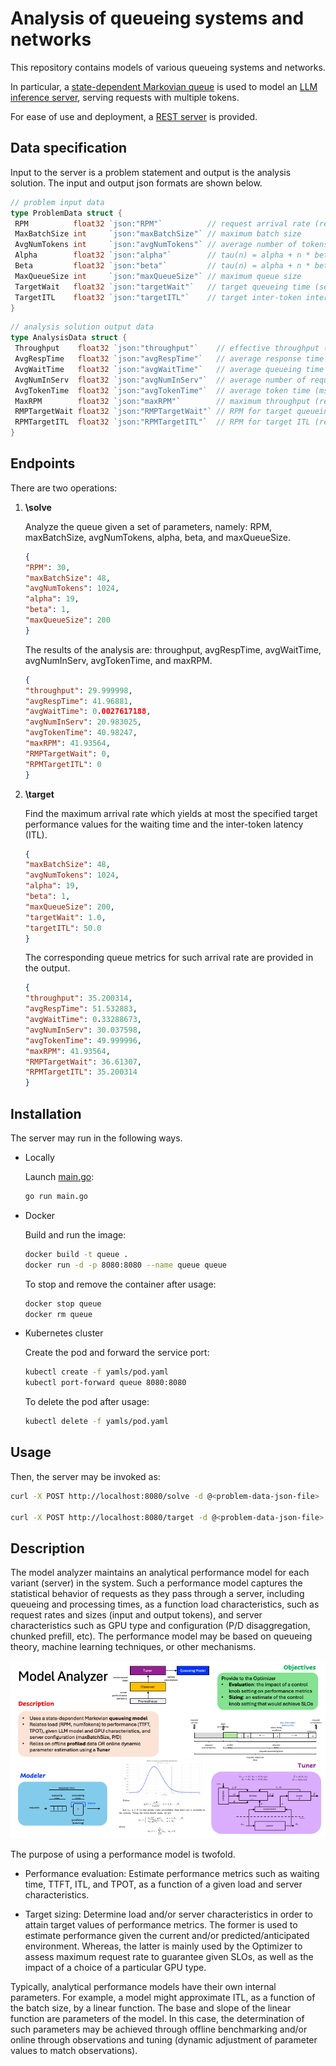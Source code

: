 # Analysis of queueing systems and networks

This repository contains models of various queueing systems and networks.

In particular, a [state-dependent Markovian queue](pkg/queue/mm1modelstatedependent.go) is used to model an [LLM inference server](demos/mm1state/main.go), serving requests with multiple tokens.

For ease of use and deployment, a [REST server](pkg/service/analyzer.go) is provided.

## Data specification

Input to the server is a problem statement and output is the analysis solution. The input and output json formats are shown below.

``` go
// problem input data
type ProblemData struct {
 RPM          float32 `json:"RPM"`          // request arrival rate (requests/min)
 MaxBatchSize int     `json:"maxBatchSize"` // maximum batch size
 AvgNumTokens int     `json:"avgNumTokens"` // average number of tokens per request
 Alpha        float32 `json:"alpha"`        // tau(n) = alpha + n * beta (msec)
 Beta         float32 `json:"beta"`         // tau(n) = alpha + n * beta (msec)
 MaxQueueSize int     `json:"maxQueueSize"` // maximum queue size
 TargetWait   float32 `json:"targetWait"`   // target queueing time (sec)
 TargetITL    float32 `json:"targetITL"`    // target inter-token interval (msec)
}
```

``` go
// analysis solution output data
type AnalysisData struct {
 Throughput    float32 `json:"throughput"`    // effective throughput (requests/min)
 AvgRespTime   float32 `json:"avgRespTime"`   // average response time (sec)
 AvgWaitTime   float32 `json:"avgWaitTime"`   // average queueing time (sec)
 AvgNumInServ  float32 `json:"avgNumInServ"`  // average number of requests in system
 AvgTokenTime  float32 `json:"avgTokenTime"`  // average token time (msec)
 MaxRPM        float32 `json:"maxRPM"`        // maximum throughput (requests/min)
 RMPTargetWait float32 `json:"RMPTargetWait"` // RPM for target queueing time (requests/min)
 RPMTargetITL  float32 `json:"RPMTargetITL"`  // RPM for target ITL (requests/min)
}
```

## Endpoints

There are two operations:

1. **\solve**

    Analyze the queue given a set of parameters, namely: RPM, maxBatchSize, avgNumTokens, alpha, beta, and maxQueueSize.

    ``` json
    {
    "RPM": 30,
    "maxBatchSize": 48,
    "avgNumTokens": 1024,
    "alpha": 19,
    "beta": 1,
    "maxQueueSize": 200
    }
    ```

    The results of the analysis are: throughput, avgRespTime, avgWaitTime, avgNumInServ, avgTokenTime, and maxRPM.

    ``` json
    {
    "throughput": 29.999998,
    "avgRespTime": 41.96881,
    "avgWaitTime": 0.0027617188,
    "avgNumInServ": 20.983025,
    "avgTokenTime": 40.98247,
    "maxRPM": 41.93564,
    "RMPTargetWait": 0,
    "RPMTargetITL": 0
    }
    ```

2. **\target**

    Find the maximum arrival rate which yields at most the specified target performance values for the waiting time and the inter-token latency (ITL).

    ``` json
    {
    "maxBatchSize": 48,
    "avgNumTokens": 1024,
    "alpha": 19,
    "beta": 1,
    "maxQueueSize": 200,
    "targetWait": 1.0,
    "targetITL": 50.0
    }
    ```

    The corresponding queue metrics for such arrival rate are provided in the output.

    ``` json
    {
    "throughput": 35.200314,
    "avgRespTime": 51.532883,
    "avgWaitTime": 0.33288673,
    "avgNumInServ": 30.037598,
    "avgTokenTime": 49.999996,
    "maxRPM": 41.93564,
    "RMPTargetWait": 36.61307,
    "RPMTargetITL": 35.200314
    }
    ```

## Installation

The server may run in the following ways.

- Locally
  
    Launch [main.go](./main.go):

    ``` bash
    go run main.go
    ```

- Docker

    Build and run the image:

    ``` bash
    docker build -t queue .
    docker run -d -p 8080:8080 --name queue queue
    ```

    To stop and remove the container after usage:

    ``` bash
    docker stop queue
    docker rm queue
    ```

- Kubernetes cluster

    Create the pod and forward the service port:

    ``` bash
    kubectl create -f yamls/pod.yaml
    kubectl port-forward queue 8080:8080
    ```

    To delete the pod after usage:

    ``` bash
    kubectl delete -f yamls/pod.yaml
    ```

## Usage

Then, the server may be invoked as:

``` bash
curl -X POST http://localhost:8080/solve -d @<problem-data-json-file>

curl -X POST http://localhost:8080/target -d @<problem-data-json-file>
```

## Description

The model analyzer maintains an analytical performance model for each variant (server) in the system. Such a performance model captures the statistical behavior of requests as they pass through a server, including queueing and processing times, as a function load characteristics, such as request rates and sizes (input and output tokens), and server characteristics such as GPU type and configuration (P/D disaggregation, chunked prefill, etc). The performance model may be based on queueing theory, machine learning techniques, or other mechanisms.

![description](docs/model-analyzer.png)

The purpose of using a performance model is twofold.

- Performance evaluation: Estimate performance metrics such as waiting time, TTFT, ITL, and TPOT, as a function of a given load and server characteristics.

- Target sizing: Determine load and/or server characteristics in order to attain target values of performance metrics.
The former is used to estimate performance given the current and/or predicted/anticipated environment. Whereas, the latter is mainly used by the Optimizer to assess maximum request rate to guarantee given SLOs, as well as the impact of a choice of a particular GPU type.

Typically, analytical performance models have their own internal parameters. For example, a model might approximate ITL, as a function of the batch size, by a linear function. The base and slope of the linear function are parameters of the model. In this case, the determination of such parameters may be achieved through offline benchmarking and/or online through observations and tuning (dynamic adjustment of parameter values to match observations).
